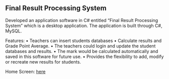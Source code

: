 ## Final Result Processing System

Developed an application software in C# entitled “Final Result Processing System” which is a desktop application. The application is built through C\#, MySQL.

Features:
•	Teachers can insert students databases
•	Calculate results and Grade Point Average. 
•	The teachers could login and update the student databases and results. 
•	The mark would be calculated automatically and saved in this software for future use.
•	Provides the flexibility to add, modify or recreate new results for students.

Home Screen: [here](/Final-Result-Processing-System/blob/master/HomeScreen.JPG)
